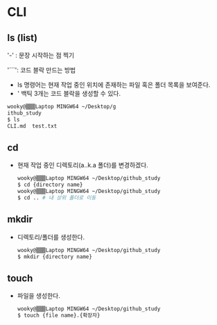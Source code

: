 # CLI

## ls (list)

'-' : 문장 시작하는 점 찍기

'```': 코드 블락 만드는 방법

- ls 명령어는 현재 작업 중인 위치에 존재하는 파일 혹은 폴더 목록을 보여준다. 
- ' 백틱 3개는 코드 블락을 생성할 수 있다.

```bash
wooky@▒▒▒Laptop MINGW64 ~/Desktop/g
ithub_study
$ ls
CLI.md  test.txt


```

## cd

- 현재 작업 중인 디렉토리(a..k.a 폴더)를 변경하겠다.

  ```bash
  wooky@▒▒▒Laptop MINGW64 ~/Desktop/github_study
  $ cd {directory name}
  wooky@▒▒▒Laptop MINGW64 ~/Desktop/github_study
  $ cd .. # 내 상위 폴더로 이동
  ```



## mkdir

- 디렉토리/폴더를 생성한다.

  ``` bash
  wooky@▒▒▒Laptop MINGW64 ~/Desktop/github_study
  $ mkdir {directory name}
  ```

  

## touch

- 파일을 생성한다. 

  ```bash
  wooky@▒▒▒Laptop MINGW64 ~/Desktop/github_study
  $ touch {file name}.{확장자}
  ```

  